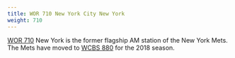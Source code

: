 ```yaml
---
title: WOR 710 New York City New York
weight: 710
---
```

[WOR 710] New York is the former flagship AM station of the New York Mets.
The Mets have moved to [WCBS 880] for the 2018 season.

[WOR 710]:http://k2sdr.homelinux.com:8073/?f=710.00amz10
[WCBS 880]:http://k2sdr.homelinux.com:8073/?f=880.00amz10
